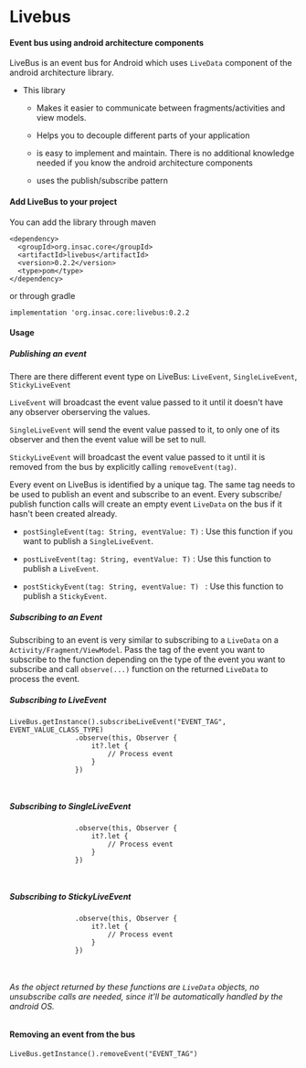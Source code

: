 # Livebus

#### Event bus using android architecture components

LiveBus is an event bus for Android which uses `LiveData` component of the android architecture library.

- This library
      
     - Makes it easier to communicate between fragments/activities and view models. 
      
     - Helps you to decouple different parts of your application
      
     - is easy to implement and maintain. There is no additional knowledge needed if you know the android architecture components
     
     - uses the publish/subscribe pattern
     
     
#### Add LiveBus to your project
You can add the library through maven
```
<dependency>
  <groupId>org.insac.core</groupId>
  <artifactId>livebus</artifactId>
  <version>0.2.2</version>
  <type>pom</type>
</dependency>
``` 
or through gradle

```
implementation 'org.insac.core:livebus:0.2.2
```

#### Usage

   ##### Publishing an event
   There are there different event type on LiveBus: `LiveEvent`, `SingleLiveEvent`, `StickyLiveEvent`
   
   `LiveEvent` will broadcast the event value passed to it until it doesn't have any observer oberserving the values.
   
   `SingleLiveEvent` will send the event value passed to it, to only one of its observer and then the event value will be set to null.
   
   `StickyLiveEvent` will broadcast the event value passed to it until it is removed from the bus by explicitly calling `removeEvent(tag)`.


Every event on LiveBus is identified by a unique tag. The same tag needs to be used to publish an event and subscribe to an event. Every subscribe/ publish function calls will create an empty event `LiveData` on the bus if it hasn't been created already.

- `postSingleEvent(tag: String, eventValue: T)` : Use this function if you want to publish a `SingleLiveEvent`.

- `postLiveEvent(tag: String, eventValue: T)` : Use this function to publish a `LiveEvent`.

- `postStickyEvent(tag: String, eventValue: T) ` : Use this function to publish a `StickyEvent`.

##### Subscribing to an Event

Subscribing to an event is very similar to subscribing to a `LiveData` on a `Activity/Fragment/ViewModel`. Pass the tag of the event you want to subscribe to the function depending on the type of the event you want to subscribe and call `observe(...)` function on the returned `LiveData` to process the event.

##### Subscribing to LiveEvent

```
LiveBus.getInstance().subscribeLiveEvent("EVENT_TAG", EVENT_VALUE_CLASS_TYPE)
                .observe(this, Observer {
                    it?.let {
                        // Process event
                    }
                })
                
                

```

##### Subscribing to SingleLiveEvent
```LiveBus.getInstance().subscribeSingleLiveEvent("EVENT_TAG", EVENT_VALUE_CLASS_TYPE)
                .observe(this, Observer {
                    it?.let {
                        // Process event
                    }
                })
                
                
```

##### Subscribing to StickyLiveEvent
```LiveBus.getInstance().subscribeStickyLiveEvent("EVENT_TAG", EVENT_VALUE_CLASS_TYPE)
                .observe(this, Observer {
                    it?.let {
                        // Process event
                    }
                })
                
                
```

###### As the object returned by these functions are `LiveData` objects, no unsubscribe calls are needed, since it'll be automatically handled by the android OS.


#### Removing an event from the bus
```
LiveBus.getInstance().removeEvent("EVENT_TAG")

```
